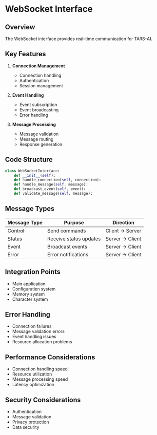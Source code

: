 # WebSocket Interface

## Overview
The WebSocket interface provides real-time communication for TARS-AI.

## Key Features
1. **Connection Management**
   - Connection handling
   - Authentication
   - Session management

2. **Event Handling**
   - Event subscription
   - Event broadcasting
   - Error handling

3. **Message Processing**
   - Message validation
   - Message routing
   - Response generation

## Code Structure
```python
class WebSocketInterface:
    def __init__(self):
    def handle_connection(self, connection):
    def handle_message(self, message):
    def broadcast_event(self, event):
    def validate_message(self, message):
```

## Message Types
| Message Type | Purpose | Direction |
|--------------|---------|-----------|
| Control | Send commands | Client → Server |
| Status | Receive status updates | Server → Client |
| Event | Broadcast events | Server → Client |
| Error | Error notifications | Server → Client |

## Integration Points
- Main application
- Configuration system
- Memory system
- Character system

## Error Handling
- Connection failures
- Message validation errors
- Event handling issues
- Resource allocation problems

## Performance Considerations
- Connection handling speed
- Resource utilization
- Message processing speed
- Latency optimization

## Security Considerations
- Authentication
- Message validation
- Privacy protection
- Data security